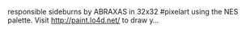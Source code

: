 responsible sideburns by ABRAXAS in 32x32 #pixelart using the NES palette. Visit http://paint.lo4d.net/ to draw y… 